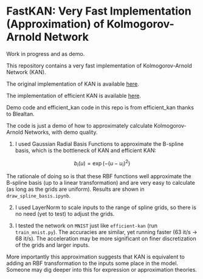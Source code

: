 # FastKAN: Very Fast Implementation (Approximation) of Kolmogorov-Arnold Network

Work in progress and as demo.

This repository contains a very fast implementation of Kolmogorov-Arnold Network (KAN).

The original implementation of KAN is available [here](https://github.com/KindXiaoming/pykan).

The implementation of efficient KAN is available [here](https://github.com/Blealtan/efficient-kan).

Demo code and efficient_kan code in this repo is from efficient_kan thanks to Blealtan.

The code is just a demo of how to approximately calculate Kolmogorov-Arnold Networks, with demo quality.

1. I used Gaussian Radial Basis Functions to approximate the B-spline basis, which is the bottleneck of KAN and efficient KAN:

$$b_{i}(u)=\exp(-(u-u_i)^2)$$

The rationale of doing so is that these RBF functions well approximate the B-spline basis (up to a linear transformation) and are very easy to calculate (as long as the grids are uniform). Results are shown in `draw_spline_basis.ipynb`.

2. I used LayerNorm to scale inputs to the range of spline grids, so there is no need (yet to test) to adjust the grids.

3. I tested the network on `MNIST` just like `efficient-kan` (run `train_mnist.py`). The accuracies are similar, yet running faster (63 it/s -> 68 it/s). The acceleration may be more significant on finer discretization of the grids and larger inputs.

More importantly this approximation suggests that KAN is equivalent to adding an RBF transformation to the inputs some place in the model. Someone may dig deeper into this for expression or approximation theories.